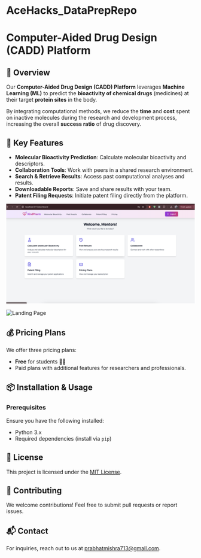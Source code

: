 # AceHacks_DataPrepRepo


# Computer-Aided Drug Design (CADD) Platform

## 🚀 Overview
Our **Computer-Aided Drug Design (CADD) Platform** leverages **Machine Learning (ML)** to predict the **bioactivity of chemical drugs** (medicines) at their target **protein sites** in the body. 

By integrating computational methods, we reduce the **time** and **cost** spent on inactive molecules during the research and development process, increasing the overall **success ratio** of drug discovery.

## 🎯 Key Features
- **Molecular Bioactivity Prediction**: Calculate molecular bioactivity and descriptors.
- **Collaboration Tools**: Work with peers in a shared research environment.
- **Search & Retrieve Results**: Access past computational analyses and results.
- **Downloadable Reports**: Save and share results with your team.
- **Patent Filing Requests**: Initiate patent filing directly from the platform.

![Landing Page](https://github.com/Toshhhi/AceHacks_DataPrepRepo/blob/main/LandingPage.png?raw=true)

![Landing Page](https://github.com/Toshhhi/AceHacks_DataPrepRepo/blob/main/SOTA.png/LandingPage.png?raw=true)


## 💰 Pricing Plans
We offer three pricing plans:
- **Free** for students 👩‍🎓
- Paid plans with additional features for researchers and professionals.

## 📦 Installation & Usage
### Prerequisites
Ensure you have the following installed:
- Python 3.x
- Required dependencies (install via `pip`)

## 📜 License
This project is licensed under the [MIT License](LICENSE).

## 🤝 Contributing
We welcome contributions! Feel free to submit pull requests or report issues.

## 📬 Contact
For inquiries, reach out to us at prabhatmishra713@gmail.com.


